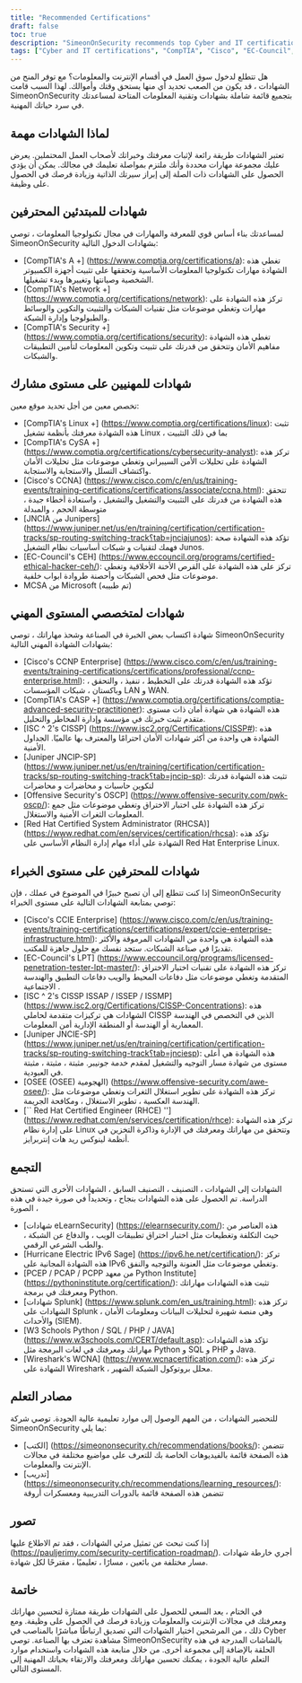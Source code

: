 ```yaml
---
title: "Recommended Certifications"
draft: false
toc: true
description: "SimeonOnSecurity recommends top Cyber and IT certifications for those looking to enter the job force. The list includes certifications from CompTIA, Cisco, EC-Council, ISC^2, Juniper, Microsoft, and Offensive Security, with different levels of expertise - Entry, Associate, Professional, and Expert. All certifications listed are directly related to positions in Cyber and will greatly benefit the candidate. Check out the interactive certification roadmap for a visual representation. Learning resources such as books and training are also available."
tags: ["Cyber and IT certifications", "CompTIA", "Cisco", "EC-Council", "ISC^2", "Juniper", "Microsoft", "Offensive Security", "entry-level professionals", "IT/Cyber skill set", "Security", "Linux", "CySA", "CCNA", "JNCIA", "CEH", "MCSA", "CCNP Enterprise", "CASP", "CISSP", "JNCIP-SP", "OSCP", "RHCSA", "recommendations", "books", "training", "interactive certification roadmap"]
---
```


هل تتطلع لدخول سوق العمل في أقسام الإنترنت والمعلومات؟ مع توفر المنح من الشهادات ، قد يكون من الصعب تحديد أي منها يستحق وقتك وأموالك. لهذا السبب قامت SimeonOnSecurity بتجميع قائمة شاملة بشهادات وتقنية المعلومات المتاحة لمساعدتك في سرد حياتك المهنية.  ## لماذا الشهادات مهمة  تعتبر الشهادات طريقة رائعة لإثبات معرفتك وخبراتك لأصحاب العمل المحتملين. يعرض عليك مجموعة مهارات محددة وأنك ملتزم بمواصلة تعليمك في مجالك. يمكن أن يؤدي الحصول على الشهادات ذات الصلة إلى إبراز سيرتك الذاتية وزيادة فرصك في الحصول على وظيفة.  ## شهادات للمبتدئين المحترفين  لمساعدتك بناء أساس قوي للمعرفة والمهارات في مجال تكنولوجيا المعلومات ، توصي SimeonOnSecurity بشهادات الدخول التالية:  - [CompTIA's A +] (https://www.comptia.org/certifications/a): تغطي هذه الشهادة مهارات تكنولوجيا المعلومات الأساسية وتحققها على تثبيت أجهزة الكمبيوتر الشخصية وصيانتها وتغييرها وبدء تشغيلها. - [CompTIA's Network +] (https://www.comptia.org/certifications/network): تركز هذه الشهادة على مهارات وتغطي موضوعات مثل تقنيات الشبكات والتثبيت والتكوين والوسائط والطبولوجيا وإدارة الشبكة. - [CompTIA's Security +] (https://www.comptia.org/certifications/security): تغطي هذه الشهادة مفاهيم الأمان وتتحقق من قدرتك على تثبيت وتكوين المعلومات لتأمين التطبيقات والشبكات.  ## شهادات للمهنيين على مستوى مشارك  تخصص معين من أجل تحديد موقع معين:  - [CompTIA's Linux +] (https://www.comptia.org/certifications/linux): تثبت هذه الشهادة معرفتك بأنظمة تشغيل Linux ، بما في ذلك التثبيت - [CompTIA's CySA +] (https://www.comptia.org/certifications/cybersecurity-analyst): تركز هذه الشهادة على تحليلات الأمن السيبراني وتغطي موضوعات مثل تحليلات الأمان واكتشاف التسلل والاستجابة والاستجابة. - [Cisco's CCNA] (https://www.cisco.com/c/en/us/training-events/training-certifications/certifications/associate/ccna.html): تتحقق هذه الشهادة من قدرتك على التثبيت والتشغيل والتشغيل ، واستعادة أخطاء جيدة ، متوسطة الحجم ، والمبدلة - [JNCIA من Junipers] (https://www.juniper.net/us/en/training/certification/certification-tracks/sp-routing-switching-track؟tab=jnciajunos): تؤكد هذه الشهادة صحة فهمك لتقنيات و شبكات أساسيات نظام التشغيل Junos. - [EC-Council's CEH] (https://www.eccouncil.org/programs/certified-ethical-hacker-ceh/): تركز على هذه الشهادة على القرص الأخنة الأخلاقية وتغطي موضوعات مثل فحص الشبكات وأحصنة طروادة ابواب خلفية. - MCSA من Microsoft (تم طبيبه)  ## شهادات لمتخصصي المستوى المهني  شهادة اكتساب بعض الخبرة في الصناعة وشحذ مهاراتك ، توصي SimeonOnSecurity بشهادات الشهادة المهني التالية:  - [Cisco's CCNP Enterprise] (https://www.cisco.com/c/en/us/training-events/training-certifications/certifications/professional/ccnp-enterprise.html): تؤكد هذه الشهادة قدرتك على التخطيط ، تنفيذ ، والتحقق ، وباكستان ، شبكات المؤسسات LAN و WAN. - [CompTIA's CASP +] (https://www.comptia.org/certifications/comptia-advanced-security-practitioner): هذه الشهادة هي شهادة أمان ذات مستوى متقدم تثبت خبرتك في مؤسسة وإدارة المخاطر والتحليل. - [ISC ^ 2's CISSP] (https://www.isc2.org/Certifications/CISSP#): هذه الشهادة هي واحدة من أكثر شهادات الأمان احترامًا والمعترف بها عالميًا. الجداول الأمنية. - [Juniper JNCIP-SP] (https://www.juniper.net/us/en/training/certification/certification-tracks/sp-routing-switching-track؟tab=jncip-sp): تثبت هذه الشهادة قدرتك لتكوين حاسبات و محاضرات و محاضرات - [Offensive Security's OSCP] (https://www.offensive-security.com/pwk-oscp/): تركز هذه الشهادة على اختبار الاختراق وتغطي موضوعات مثل جمع المعلومات الثغرات الأمنية والاستغلال. - [Red Hat Certified System Administrator (RHCSA)] (https://www.redhat.com/en/services/certification/rhcsa): تؤكد هذه الشهادة على أداء مهام إدارة النظام الأساسي على Red Hat Enterprise Linux.  ## شهادات للمحترفين على مستوى الخبراء  إذا كنت تتطلع إلى أن تصبح خبيرًا في الموضوع في عملك ، فإن SimeonOnSecurity توصي بمتابعة الشهادات التالية على مستوى الخبراء:  - [Cisco's CCIE Enterprise] (https://www.cisco.com/c/en/us/training-events/training-certifications/certifications/expert/ccie-enterprise-infrastructure.html): هذه الشهادة هي واحدة من الشهادات المرموقة والأكثر تقديرًا في صناعة الشبكات. ستجد نفسك مع حلول جاهزة للمكتب. - [EC-Council's LPT] (https://www.eccouncil.org/programs/licensed-penetration-tester-lpt-master/): تركز هذه الشهادة على تقنيات اختبار الاختراق المتقدمة وتغطي موضوعات مثل دفاعات المحيط والويب دفاعات التطبيق والهندسة الاجتماعية . - [ISC ^ 2's CISSP ISSAP / ISSEP / ISSMP] (https://www.isc2.org/Certifications/CISSP-Concentrations): هذه الشهادات هي تركيزات متقدمة لحاملي CISSP الذين في التخصص في الهندسة المعمارية أو الهندسة أو المنطقة الإدارية أمن المعلومات. - [Juniper JNCIE-SP] (https://www.juniper.net/us/en/training/certification/certification-tracks/sp-routing-switching-track؟tab=jnciesp): هذه الشهادة هي أعلى مستوى من شهادة مسار التوجيه والتشغيل لمقدم خدمة جونيبر. مثبتة ، مثبتة ، مثبتة في العبودية. - [OSEE (OSEE) الهجومية) (https://www.offensive-security.com/awe-osee/): تركز هذه الشهادة على تطوير استغلال الثغرات وتغطي موضوعات مثل الهندسة العكسية ، تطوير الاستغلال ، ومكافحة الجريمة. - [`` Red Hat Certified Engineer (RHCE) ''] (https://www.redhat.com/en/services/certification/rhce): تركز هذه الشهادة على إدارة نظام Linux وتتحقق من مهاراتك ومعرفتك في الإدارة وذاكرة التخزين في أنظمة لينوكس ريد هات إنتربرايز.  ## التجمع  الشهادات إلى الشهادات ، التصنيف ، التصنيف السابق ، الشهادات الأخرى التي تستحق الدراسة. تم الحصول على هذه الشهادات بنجاح ، وتحديداً في صورة جيدة في هذه الصورة ،  - [شهادات eLearnSecurity] (https://elearnsecurity.com/): هذه العناصر من حيث التكلفة وتغطيعات مثل اختبار اختراق تطبيقات الويب ، والدفاع عن الشبكة ، والطب الشرعي الرقمي. - [Hurricane Electric IPv6 Sage] (https://ipv6.he.net/certification/): تركز هذه الشهادة المجانية على IPv6 وتغطي موضوعات مثل العنونة والتوجيه والنفق. - [PCEP / PCAP / PCPP من معهد Python Institute] (https://pythoninstitute.org/certification/): تثبت هذه الشهادات مهاراتك ومعرفتك في برمجة Python. - [شهادات Splunk] (https://www.splunk.com/en_us/training.html): تركز هذه الشهادات على Splunk ، وهي منصة شهيرة لتحليلات البيانات ومعلومات الأمان والأحداث (SIEM). - [W3 Schools Python / SQL / PHP / JAVA] (https://www.w3schools.com/CERT/default.asp): تؤكد هذه الشهادات مهاراتك ومعرفتك في لغات البرمجة مثل Python و SQL و PHP و Java. - [Wireshark's WCNA] (https://www.wcnacertification.com/): تركز هذه الشهادة على Wireshark ، محلل بروتوكول الشبكة الشهير.  ## مصادر التعلم  للتحضير الشهادات ، من المهم الوصول إلى موارد تعليمية عالية الجودة. توصي شركة SimeonOnSecurity بما يلي:  - [الكتب] (https://simeononsecurity.ch/recommendations/books/): تتضمن هذه الصفحة قائمة بالفيديوهات الخاصة بك للتعرف على مواضيع مختلفة في مجالات الإنترنت والمعلومات. - [تدريب] (https://simeononsecurity.ch/recommendations/learning_resources/): تتضمن هذه الصفحة قائمة بالدورات التدريبية ومعسكرات أروقة  ## تصور  إذا كنت تبحث عن تمثيل مرئي الشهادات ، فقد تم الاطلاع عليها (https://pauljerimy.com/security-certification-roadmap/). أجري خارطة شهادات مسار مختلفة من بائعين ، مسارًا ، تعليميًا ، مقترحًا لكل شهادة.  ## خاتمة  في الختام ، يعد السعي للحصول على الشهادات طريقة ممتازة لتحسين مهاراتك ومعرفتك في مجالات الإنترنت والمعلومات وزيادة فرصك في الحصول على وظيفة. ومع ذلك ، من المرشحين اختيار الشهادات التي تصديق ارتباطًا مباشرًا بالمناصب في Cyber مشاهدة تعترف بها الصناعة. توصي SimeonOnSecurity بالشاشات المدرجة في هذه الحلقة بالإضافة إلى مجموعة أخرى. من خلال متابعة هذه الشهادات واستخدام موارد التعلم عالية الجودة ، يمكنك تحسين مهاراتك ومعرفتك والارتقاء بحياتك المهنية إلى المستوى التالي.